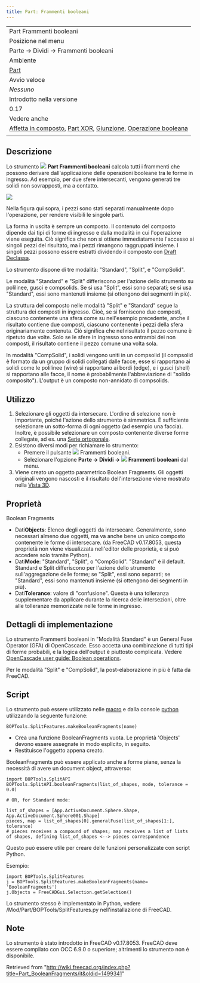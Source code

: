 ```yaml
---
title: Partː Frammenti booleani
---
```

|  |
| --- |
| Part Frammenti booleani |
| Posizione nel menu |
| Parte → Dividi → Frammenti booleani |
| Ambiente |
| [Part](/Part_Workbench/it "Part Workbench/it") |
| Avvio veloce |
| *Nessuno* |
| Introdotto nella versione |
| 0.17 |
| Vedere anche |
| [Affetta in composto](/Part_Slice/it "Part Slice/it"), [Part XOR](/Part_XOR/it "Part XOR/it"), [Giunzione](/Part_CompJoinFeatures/it "Part CompJoinFeatures/it"), [Operazione booleana](/Part_Boolean/it "Part Boolean/it") |
|  |

## Descrizione

Lo strumento ![](/images/Part_BooleanFragments.svg) **Part Frammenti booleani** calcola tutti i frammenti che possono derivare dall'applicazione delle operazioni booleane tra le forme in ingresso. Ad esempio, per due sfere intersecanti, vengono generati tre solidi non sovrapposti, ma a contatto.

![](/images/Part_BooleanFragments_Demo.png)

Nella figura qui sopra, i pezzi sono stati separati manualmente dopo l'operazione, per rendere visibili le singole parti.

La forma in uscita è sempre un composto. Il contenuto del composto dipende dai tipi di forme di ingresso e dalla modalità in cui l'operazione viene eseguita. Ciò significa che non si ottiene immediatamente l'accesso ai singoli pezzi del risultato, ma i pezzi rimangono raggruppati insieme. I singoli pezzi possono essere estratti dividendo il composto con [Draft Declassa](/Draft_Downgrade/it "Draft Downgrade/it").

Lo strumento dispone di tre modalità: "Standard", "Split", e "CompSolid".

Le modalità "Standard" e "Split" differiscono per l'azione dello strumento su polilinee, gusci e compsolids. Se si usa "Split", essi sono separati; se si usa "Standard", essi sono mantenuti insieme (si ottengono dei segmenti in più).

La struttura del composto nelle modalità "Split" e "Standard" segue la struttura dei composti in ingresso. Cioè, se si forniscono due composti, ciascuno contenente una sfera come su nell'esempio precedente, anche il risultato contiene due composti, ciascuno contenente i pezzi della sfera originariamente contenuta. Ciò significa che nel risultato il pezzo comune è ripetuto due volte. Solo se le sfere in ingresso sono entrambi dei non composti, il risultato contiene il pezzo comune una volta sola.

In modalità "CompSolid", i solidi vengono uniti in un compsolid (il compsolid è formato da un gruppo di solidi collegati dalle facce, esse si rapportano ai solidi come le polilinee (wire) si rapportano ai bordi (edge), e i gusci (shell) si rapportano alle facce, il nome è probabilmente l'abbreviazione di "solido composito"). L'output è un composto non-annidato di compsolids.

## Utilizzo

1. Selezionare gli oggetti da intersecare. L'ordine di selezione non è importante, poiché l'azione dello strumento è simmetrica. È sufficiente selezionare un sotto-forma di ogni oggetto (ad esempio una faccia). Inoltre, è possibile selezionare un composto contenente diverse forme collegate, ad es. una [Serie ortogonale](/Draft_OrthoArray/it "Draft OrthoArray/it").
2. Esistono diversi modi per richiamare lo strumento:
   * Premere il pulsante ![](/images/Part_BooleanFragments.svg) Frammenti booleani.
   * Selezionare l'opzione **Parte → Dividi → ![](/images/Part_BooleanFragments.svg) Frammenti booleani** dal menu.
3. Viene creato un oggetto parametrico Boolean Fragments. Gli oggetti originali vengono nascosti e il risultato dell'intersezione viene mostrato nella [Vista 3D](/3D_view/it "3D view/it").

## Proprietà

Boolean Fragments

* Dati**Objects**: Elenco degli oggetti da intersecare. Generalmente, sono necessari almeno due oggetti, ma va anche bene un unico composto contenente le forme di intersecare. (da FreeCAD v0.17.8053, questa proprietà non viene visualizzata nell'editor delle proprietà, e si può accedere solo tramite Python).
* Dati**Mode**: "Standard", "Split", o "CompSolid". "Standard" è il default. Standard e Split differiscono per l'azione dello strumento sull'aggregazione delle forme; se "Split", essi sono separati; se "Standard", essi sono mantenuti insieme (si ottengono dei segmenti in più).
* Dati**Tolerance**: valore di "confusione". Questa è una tolleranza supplementare da applicare durante la ricerca delle intersezioni, oltre alle tolleranze memorizzate nelle forme in ingresso.

## Dettagli di implementazione

Lo strumento Frammenti booleani in "Modalità Standard" è un General Fuse Operator (GFA) di OpenCascade. Esso accetta una combinazione di tutti tipi di forme probabili, e la logica dell'output è piuttosto complicata. Vedere [OpenCascade user guide: Boolean operations](https://www.opencascade.com/doc/occt-7.0.0/overview/html/occt_user_guides__boolean_operations.html).

Per le modalità "Split" e "CompSolid", la post-elaborazione in più è fatta da FreeCAD.

## Script

Lo strumento può essere utilizzato nelle [macro](/Macros/it "Macros/it") e dalla console [python](/Python/it "Python/it") utilizzando la seguente funzione:

```
BOPTools.SplitFeatures.makeBooleanFragments(name)

```

* Crea una funzione BooleanFragments vuota. Le proprietà 'Objects' devono essere assegnate in modo esplicito, in seguito.
* Restituisce l'oggetto appena creato.

BooleanFragments può essere applicato anche a forme piane, senza la necessità di avere un document object, attraverso:

```
import BOPTools.SplitAPI
BOPTools.SplitAPI.booleanFragments(list_of_shapes, mode, tolerance = 0.0)

# OR, for Standard mode:

list_of_shapes = [App.ActiveDocument.Sphere.Shape, App.ActiveDocument.Sphere001.Shape]
pieces, map = list_of_shapes[0].generalFuse(list_of_shapes[1:], tolerance)
# pieces receives a compound of shapes; map receives a list of lists of shapes, defining list_of_shapes <--> pieces correspondence

```

Questo può essere utile per creare delle funzioni personalizzate con script Python.

Esempio:

```
import BOPTools.SplitFeatures
j = BOPTools.SplitFeatures.makeBooleanFragments(name= 'BooleanFragments')
j.Objects = FreeCADGui.Selection.getSelection()

```

Lo strumento stesso è implementato in Python, vedere /Mod/Part/BOPTools/SplitFeatures.py nell'installazione di FreeCAD.

## Note

Lo strumento è stato introdotto in FreeCAD v0.17.8053. FreeCAD deve essere compilato con OCC 6.9.0 o superiore; altrimenti lo strumento non è disponibile.

Retrieved from "<http://wiki.freecad.org/index.php?title=Part_BooleanFragments/it&oldid=1499341>"